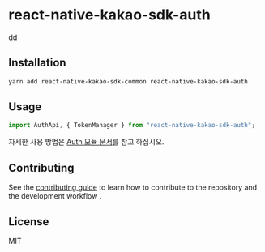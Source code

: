 # react-native-kakao-sdk-auth

dd

## Installation

```sh
yarn add react-native-kakao-sdk-common react-native-kakao-sdk-auth
```

## Usage

```js
import AuthApi, { TokenManager } from "react-native-kakao-sdk-auth";
```

자세한 사용 방법은 [Auth 모듈 문서](https://github.com/kakao-tam/react-native-kakao-sdk/wiki/Auth)를 참고 하십시오.

## Contributing

See the [contributing guide](https://github.com/kakao-tam/react-native-kakao-sdk/wiki/Contributing) to learn how to contribute to the repository and the development workflow .

## License

MIT
